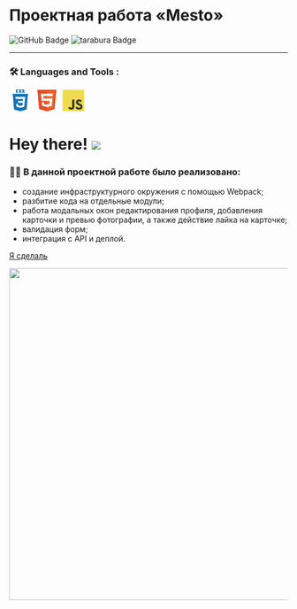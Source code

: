 # Проектная работа «Mesto»
<div id="badges">
  <img src="https://img.shields.io/badge/GitHub-green?style=for-the-badge&logo=github&logoColor=white" alt="GitHub Badge"/>
  <img src="https://img.shields.io/badge/tara%20bura-blue?style=for-the-badge&logo=github&logoColor=white" alt="tarabura Badge"/>
</div>

---

### :hammer_and_wrench: Languages and Tools :
<div>
  <img src="https://github.com/devicons/devicon/blob/master/icons/css3/css3-plain-wordmark.svg"  title="CSS3" alt="CSS" width="40" height="40"/>&nbsp;
  <img src="https://github.com/devicons/devicon/blob/master/icons/html5/html5-original.svg" title="HTML5" alt="HTML" width="40" height="40"/>&nbsp;
  <img src="https://github.com/devicons/devicon/blob/master/icons/javascript/javascript-original.svg" title="JavaScript" alt="JavaScript" width="40" height="40"/>&nbsp;
</div>

<h1>
  Hey there!
  <img src="https://media.giphy.com/media/hvRJCLFzcasrR4ia7z/giphy.gif" width="30px"/>
</h1>

### :woman_technologist: В данной проектной работе было реализовано:
- создание инфраструктурного окружения с помощью Webpack;
- разбитие кода на отдельные модули;
- работа модальных окон редактирования профиля, добавления карточки и превью фотографии, а также действие лайка на карточке;
- валидация форм;
- интеграция с API и деплой.

 [Я сделаль](https://TaraBura.github.io/mesto-project-ff)
 
<img src="https://i.giphy.com/media/v1.Y2lkPTc5MGI3NjExeThpbzgxMmY5NjNzNnp5MHVtd3dhdnFzbThwYnNzbWtnbWlreTZ0dCZlcD12MV9pbnRlcm5hbF9naWZfYnlfaWQmY3Q9cw/smGCEo5zsAXtK4bqAT/giphy.gif" width="600" height="600"/>



